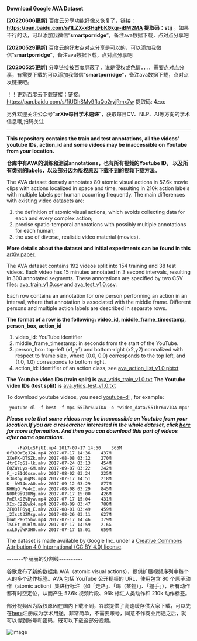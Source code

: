 **Download Google AVA Dataset**

**[20220606更新]** 百度云分享功能好像又恢复了，链接：**https://pan.baidu.com/s/1LZX-xBHqFbKGkqr-iBM2MA 提取码：stij** 。如果不行的话，可以添加我微信“**smartporridge**”，备注ava数据下载，点对点分享吧

**[20200529更新]** 百度云的好友点对点分享是可以的，可以添加我微信“**smartporridge**”，备注ava数据下载，点对点分享吧


**[20200525更新]** 分享链接被百度屏蔽了，说是侵权或色情，，，，需要点对点分享，有需要下载的可以添加我微信“**smartporridge**”，备注ava数据下载，点对点发链接吧。

！！更新百度云下载链接：链接: https://pan.baidu.com/s/1iUDhSMv9flaQo2ryjRmx7w 提取码: 4zxc

另外欢迎关注公众号“**arXiv每日学术速递**”，获取每日CV、NLP、AI等方向的学术信息哦,扫码关注
_______________________________________

**This repository contains the train and test annotations, all the videos' youtube IDs, action_id and some videos may be inaccessible on Youtube from your location.**

**仓库中有AVA的训练和测试annotations，也有所有视频的Youtube ID， 以及所有类别的labels，以及部分因为版权原因下载不到的视频下载方法。**

The AVA dataset densely annotates 80 atomic visual actions in 57.6k movie clips with actions localized in space and time, resulting in 210k action labels with multiple labels per human occurring frequently. The main differences with existing video datasets are: 

1. the definition of atomic visual actions, which avoids collecting data for each and every complex action; 
2. precise spatio-temporal annotations with possibly multiple annotations for each human; 
3. the use of diverse, realistic video material (movies). 

**More details about the dataset and initial experiments can be found in this** [arXiv paper](https://arxiv.org/abs/1705.08421 "悬停显示"). 
  
The AVA dataset contains 192 videos split into 154 training and 38 test videos. Each video has 15 minutes annotated in 3 second intervals, resulting in 300 annotated segments. These annotations are specified by two CSV files: [ava_train_v1.0.csv](https://research.google.com/ava/download/ava_train_v1.0.csv "悬停显示") and [ava_test_v1.0.csv](https://research.google.com/ava/download/ava_test_v1.0.csv "悬停显示"). 

Each row contains an annotation for one person performing an action in an interval, where that annotation is associated with the middle frame. Different persons and multiple action labels are described in separate rows. 

**The format of a row is the following: video_id, middle_frame_timestamp, person_box, action_id**
1. video_id: YouTube identifier
2. middle_frame_timestamp: in seconds from the start of the YouTube.
3. person_box: top-left (x1, y1) and bottom-right (x2,y2) normalized with respect to frame size, where (0.0, 0.0) corresponds to the top left, and (1.0, 1.0) corresponds to bottom right.
4. action_id: identifier of an action class, see [ava_action_list_v1.0.pbtxt](https://research.google.com/ava/download/ava_action_list_v1.0.pbtxt "悬停显示")

**The Youtube video IDs (train split) is** [ava_ytids_train_v1.0.txt](./ava_ytids_train_v1.0.txt)
**The Youtube video IDs (test split) is** [ava_ytids_test_v1.0.txt](./ava_ytids_test_v1.0.txt)

To download youtube videos, you need [youtube-dl](https://github.com/rg3/youtube-dl/) , for example:
 
     youtube-dl -f best -f mp4 55Ihr6uVIDA -o "video_data/55Ihr6uVIDA.mp4"
     
***Please note that some videos may be inaccessible on Youtube from your location.If you are a researcher interested in the whole dataset, click [here](http://thoth.inrialpes.fr/ava/requestaccess.php "悬停显示") for more information. And then you can download this part of videos after aome operations.***

        -FaXLcSFjUI.mp4	2017-07-17 14:50	365M	 
	0f39OWEqJ24.mp4	2017-07-17 14:36	437M	 
	2XeFK-DTSZk.mkv	2017-08-08 03:12	270M	 
	4trIFq61-lk.mkv	2017-07-24 03:13	454M	 
	EQZWzLyx-GM.mkv	2017-09-07 03:22	242M	 
	F_-zE1dQsso.mkv	2017-08-02 03:24	225M	 
	G3nRbyu0gMs.mp4	2017-07-17 14:51	218M	 
	K--hW14uzA0.mkv	2017-09-12 03:29	877M	 
	KHHgQ_Pe4cI.mkv	2017-08-08 03:29	845M	 
	N0Dt9i9IUNg.mkv	2017-07-17 15:00	426M	 
	PmElx9ZVByw.mp4	2017-07-17 15:04	431M	 
	XIx-C22Ewk4.mp4	2017-08-09 03:47	788M	 
	ZFQ3lF6yq_E.mkv	2017-08-01 03:49	459M	 
	_2Isct32Msg.mkv	2017-08-26 03:11	627M	 
	bnW1PXGt5hw.mp4	2017-07-17 14:46	379M	 
	lSCEt_mCHlM.mkv	2017-07-17 14:59	2.6G	 
	nxL0yqWP3H0.mkv	2017-07-17 15:01	659M	


The dataset is made available by Google Inc. under a [Creative Commons Attribution 4.0 International (CC BY 4.0) license](https://creativecommons.org/licenses/by/4.0/ "悬停显示").

-------华丽丽的分割线----------

谷歌发布了新的数据集 AVA（atomic visual actions），提供扩展视频序列中每个人的多个动作标签。AVA 包括 YouTube 公开视频的 URL，使用包含 80 个原子动作（atomic action）集进行标注（如「走路」、「踢（某物）」、「握手」），所有动作都有时空定位，从而产生 57.6k 视频片段、96k 标注人类动作和 210k 动作标签。

部分视频因为版权原因在国内下载不到，谷歌提供了高速缓存供大家下载，可以先在[here](http://thoth.inrialpes.fr/ava/requestaccess.php "悬停显示")注册成为学术用途，非常简单，不需要账号，同意不作商业用途之后，就可以得到账号和密码，既可以下载这部分视频。

![image](https://github.com/SmartPorridge/google-AVA-Dataset-downloader/blob/master/%E5%85%AC%E4%BC%97%E5%8F%B7%E4%BA%8C%E7%BB%B4%E7%A0%81.jpg)

